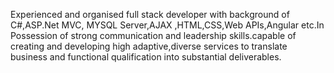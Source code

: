 Experienced and organised full stack developer with background of C#,ASP.Net MVC, MYSQL Server,AJAX ,HTML,CSS,Web APIs,Angular etc.In Possession of strong communication and leadership skills.capable of creating and developing high adaptive,diverse services to translate business and functional qualification into substantial deliverables.
<!---
Ajitchandanshive/Ajitchandanshive is a ✨ special ✨ repository because its `README.md` (this file) appears on your GitHub profile.
You can click the Preview link to take a look at your changes.
--->
